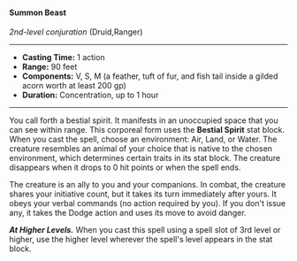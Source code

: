 #### Summon Beast
*2nd-level conjuration* (Druid,Ranger)
___
- **Casting Time:** 1 action
- **Range:** 90 feet
- **Components:** V, S, M (a feather, tuft of fur, and fish tail inside a gilded acorn worth at least 200 gp)
- **Duration:** Concentration, up to 1 hour
---
You call forth a bestial spirit. It manifests in an unoccupied space that you can see within range. This corporeal form uses the **Bestial Spirit** stat block. When you cast the spell, choose an environment: Air, Land, or Water. The creature resembles an animal of your choice that is native to the chosen environment, which determines certain traits in its stat block. The creature disappears when it drops to 0 hit points or when the spell ends.

The creature is an ally to you and your companions. In combat, the creature shares your initiative count, but it takes its turn immediately after yours. It obeys your verbal commands (no action required by you). If you don't issue any, it takes the Dodge action and uses its move to avoid danger.

***At Higher Levels.*** When you cast this spell using a spell slot of 3rd level or higher, use the higher level wherever the spell's level appears in the stat block.